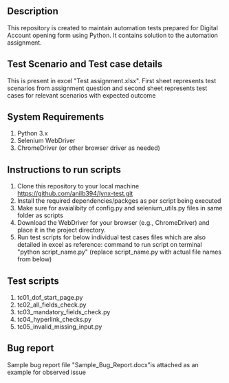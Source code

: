 ## Description
This repository is created to maintain automation tests prepared for Digital Account opening form using Python. It contains solution to the automation assignment.

## Test Scenario and Test case details
This is present in excel "Test assignment.xlsx". First sheet represents test scenarios from assignment question and second sheet represents test cases for relevant scenarios with expected outcome

## System Requirements
1. Python 3.x
2. Selenium WebDriver
3. ChromeDriver (or other browser driver as needed)

## Instructions to run scripts
1. Clone this repository to your local machine https://github.com/anilb394/lynx-test.git
2. Install the required dependencies/packges as per script being executed
3. Make sure for avaialibity of config.py and selenium_utils.py files in same folder as scripts
4. Download the WebDriver for your browser (e.g., ChromeDriver) and place it in the project directory.
5. Run test scripts for below individual test cases files which are also detailed in excel as reference:
   command to run script on terminal "python script_name.py" (replace script_name.py with actual file names from below)

## Test scripts 
1. tc01_dof_start_page.py
2. tc02_all_fields_check.py
3. tc03_mandatory_fields_check.py
4. tc04_hyperlink_checks.py
5. tc05_invalid_missing_input.py
   

## Bug report
Sample bug report file "Sample_Bug_Report.docx"is attached as an example for observed issue
